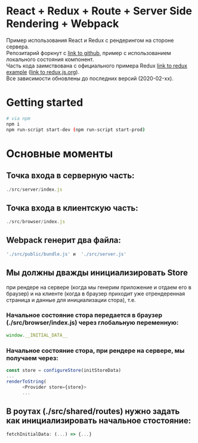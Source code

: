 # React + Redux + Route + Server Side Rendering + Webpack
Пример использования React и Redux с рендерингом на стороне сервера.<br>
Репозитарий форкнут с [link to github](https://github.com/tylermcginnis/rrssr), пример с использованием локального состояния компонент.<br>
Часть кода заимствована с официального примера Redux [link to redux example](https://github.com/reduxjs/redux/tree/master/examples/async) ([link to redux.js.org](https://redux.js.org/advanced/example-reddit-api)).<br>
Все зависимости обновлены до последних версий (2020-02-xx).

# Getting started
```bash
# via npm
npm i
npm run-script start-dev (npm run-script start-prod)
```
# Основные моменты
## Точка входа в серверную часть: 
```js
./src/server/index.js
```
## Точка входа в клиентскую часть: 
```js
./src/browser/index.js
```
## Webpack генерит два файла: 
```bash
'./src/public/bundle.js' и  './src/server.js'
```
## Мы должны дважды инициализировать Store
при рендере на сервере (когда мы генерим приложение и отдаем его в браузер) и на клиенте (когда в браузер приходит уже отрендеренная страница и данные для инициализации стора), т.е.
### Начальное состояние стора передается в браузер (./src/browser/index.js) через глобальную переменную:
```js
window.__INITIAL_DATA__
```
### Начальное состояние стора, при рендере на сервере, мы получаем через:
```js
const store = configureStore(initStoreData)
...
renderToString(
      <Provider store={store}>
      ...
```
## В роутах (./src/shared/routes) нужно задать как инициализировать начальное стостояние:
```js
fetchInitialData: (...) => {...}
```
